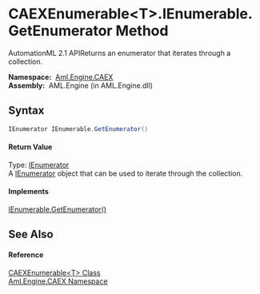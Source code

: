 CAEXEnumerable&lt;T>.IEnumerable.GetEnumerator Method
=====================================================
AutomationML 2.1 APIReturns an enumerator that iterates through a collection.

  **Namespace:**  [Aml.Engine.CAEX][1]  
  **Assembly:**  AML.Engine (in AML.Engine.dll)

Syntax
------

```csharp
IEnumerator IEnumerable.GetEnumerator()
```

#### Return Value
Type: [IEnumerator][2]  
 A [IEnumerator][2] object that can be used to iterate through the collection. 
#### Implements
[IEnumerable.GetEnumerator()][3]  


See Also
--------

#### Reference
[CAEXEnumerable&lt;T> Class][4]  
[Aml.Engine.CAEX Namespace][1]  

[1]: ../README.md
[2]: https://docs.microsoft.com/dotnet/api/system.collections.ienumerator
[3]: https://docs.microsoft.com/dotnet/api/system.collections.ienumerable.getenumerator#System_Collections_IEnumerable_GetEnumerator
[4]: README.md
[5]: https://www.automationml.org
[6]: ../../icons/logoShade.png